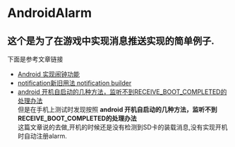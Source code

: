 # AndroidAlarm
这个是为了在游戏中实现消息推送实现的简单例子.  
------------
下面是参考文章链接  
* [Android 实现闹钟功能](http://blog.sina.com.cn/s/blog_88fcfaba010193et.html)
* [notification新旧用法 notification builder](http://www.2cto.com/kf/201311/255084.html)
* [android 开机自启动的几种方法，监听不到RECEIVE_BOOT_COMPLETED的处理办法](http://blog.csdn.net/pkuyjxu/article/details/42072529)  
但是在手机上测试时发现按照 **android 开机自启动的几种方法，监听不到RECEIVE_BOOT_COMPLETED的处理办法**  
这篇文章说的去做,开机的时候还是没有检测到SD卡的装载消息,没有实现开机时自动注册alarm.
